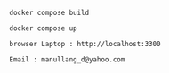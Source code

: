 
```
docker compose build
```

```
docker compose up
```

```
browser Laptop : http://localhost:3300
```

```
Email : manullang_d@yahoo.com
```
